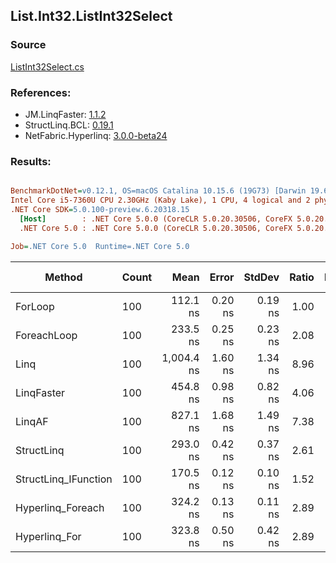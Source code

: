 ﻿## List.Int32.ListInt32Select

### Source
[ListInt32Select.cs](../LinqBenchmarks/List/Int32/ListInt32Select.cs)

### References:
- JM.LinqFaster: [1.1.2](https://www.nuget.org/packages/JM.LinqFaster/1.1.2)
- StructLinq.BCL: [0.19.1](https://www.nuget.org/packages/StructLinq.BCL/0.19.1)
- NetFabric.Hyperlinq: [3.0.0-beta24](https://www.nuget.org/packages/NetFabric.Hyperlinq/3.0.0-beta24)

### Results:
``` ini

BenchmarkDotNet=v0.12.1, OS=macOS Catalina 10.15.6 (19G73) [Darwin 19.6.0]
Intel Core i5-7360U CPU 2.30GHz (Kaby Lake), 1 CPU, 4 logical and 2 physical cores
.NET Core SDK=5.0.100-preview.6.20318.15
  [Host]        : .NET Core 5.0.0 (CoreCLR 5.0.20.30506, CoreFX 5.0.20.30506), X64 RyuJIT
  .NET Core 5.0 : .NET Core 5.0.0 (CoreCLR 5.0.20.30506, CoreFX 5.0.20.30506), X64 RyuJIT

Job=.NET Core 5.0  Runtime=.NET Core 5.0  

```
|               Method | Count |       Mean |   Error |  StdDev | Ratio | RatioSD |  Gen 0 | Gen 1 | Gen 2 | Allocated |
|--------------------- |------ |-----------:|--------:|--------:|------:|--------:|-------:|------:|------:|----------:|
|              ForLoop |   100 |   112.1 ns | 0.20 ns | 0.19 ns |  1.00 |    0.00 |      - |     - |     - |         - |
|          ForeachLoop |   100 |   233.5 ns | 0.25 ns | 0.23 ns |  2.08 |    0.00 |      - |     - |     - |         - |
|                 Linq |   100 | 1,004.4 ns | 1.60 ns | 1.34 ns |  8.96 |    0.02 | 0.0343 |     - |     - |      72 B |
|           LinqFaster |   100 |   454.8 ns | 0.98 ns | 0.82 ns |  4.06 |    0.01 | 0.2179 |     - |     - |     456 B |
|               LinqAF |   100 |   827.1 ns | 1.68 ns | 1.49 ns |  7.38 |    0.02 |      - |     - |     - |         - |
|           StructLinq |   100 |   293.0 ns | 0.42 ns | 0.37 ns |  2.61 |    0.01 |      - |     - |     - |         - |
| StructLinq_IFunction |   100 |   170.5 ns | 0.12 ns | 0.10 ns |  1.52 |    0.00 |      - |     - |     - |         - |
|    Hyperlinq_Foreach |   100 |   324.2 ns | 0.13 ns | 0.11 ns |  2.89 |    0.01 |      - |     - |     - |         - |
|        Hyperlinq_For |   100 |   323.8 ns | 0.50 ns | 0.42 ns |  2.89 |    0.01 |      - |     - |     - |         - |
